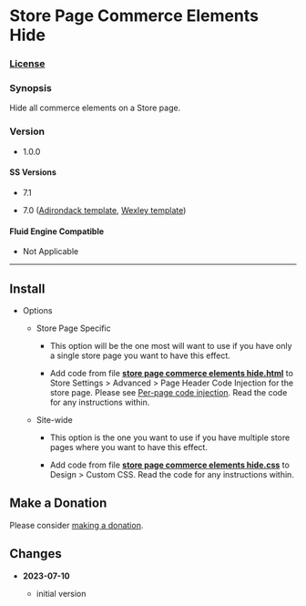 # Store Page Commerce Elements Hide

### [License][1]

### Synopsis

Hide all commerce elements on a Store page.

### Version

  * 1.0.0

#### SS Versions

  * 7.1
  
  * 7.0 ([Adirondack template][2], [Wexley template][3])

#### Fluid Engine Compatible

  * Not Applicable

---

## Install

* Options

  * Store Page Specific
  
    * This option will be the one most will want to use if you have only a
      single store page you want to have this effect.
      
    * Add code from file **[store page commerce elements hide.html][4]** to
      Store Settings > Advanced > Page Header Code Injection for the store page.
      Please see [Per-page code injection][5]. Read the code for any
      instructions within.
      
  * Site-wide
  
    * This option is the one you want to use if you have multiple store pages
      where you want to have this effect.
      
    * Add code from file **[store page commerce elements hide.css][6]** to
      Design > Custom CSS. Read the code for any instructions within.

## Make a Donation

Please consider [making a donation][7].

## Changes

<!-- * **2021-05-19**

  * added a choice of paragraph styles
  * user can set store url slug
  * bumped version to 0.2d0
  -->
* **2023-07-10**

  * initial version

[1]: https://github.com/tomsWebConsulting/twcsl/blob/main/LICENSE.txt#L1
[2]: https://support.squarespace.com/hc/en-us/articles/206545397-Adirondack-template
[3]: https://support.squarespace.com/hc/en-us/articles/220687128-Wexley-template
[4]: store%20page%20commerce%20elements%20hide.html#L1
[5]: https://support.squarespace.com/hc/en-us/articles/205815908-Using-code-injection#toc-per-page-code-injection
[6]: store%20page%20commerce%20elements%20hide.css#L1
[7]: https://github.com/tomsWebConsulting/twcsl#make-a-donation
